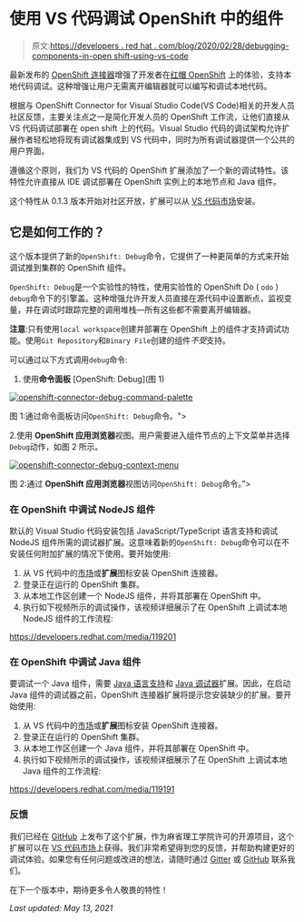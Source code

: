 # 使用 VS 代码调试 OpenShift 中的组件

> 原文:[https://developers . red hat . com/blog/2020/02/28/debugging-components-in-open shift-using-vs-code](https://developers.redhat.com/blog/2020/02/28/debugging-components-in-openshift-using-vs-code)

最新发布的 [OpenShift 连接器](https://marketplace.visualstudio.com/items?itemName=redhat.vscode-openshift-connector)增强了开发者在[红帽 OpenShift](http://developers.redhat.com/openshift/) 上的体验，支持本地代码调试。这种增强让用户无需离开编辑器就可以编写和调试本地代码。

根据与 OpenShift Connector for Visual Studio Code(VS Code)相关的开发人员社区反馈，主要关注点之一是简化开发人员的 OpenShift 工作流，让他们直接从 VS 代码调试部署在 open shift 上的代码。Visual Studio 代码的调试架构允许扩展作者轻松地将现有调试器集成到 VS 代码中，同时为所有调试器提供一个公共的用户界面。

遵循这个原则，我们为 VS 代码的 OpenShift 扩展添加了一个新的调试特性。该特性允许直接从 IDE 调试部署在 OpenShift 实例上的本地节点和 Java 组件。

这个特性从 0.1.3 版本开始对社区开放，扩展可以从 [VS 代码市场](https://marketplace.visualstudio.com/items?itemName=redhat.vscode-openshift-connector)安装。

## 它是如何工作的？

这个版本提供了新的`OpenShift: Debug`命令，它提供了一种更简单的方式来开始调试推到集群的 OpenShift 组件。

`OpenShift: Debug`是一个实验性的特性，使用实验性的 OpenShift Do ( `odo` ) `debug`命令下的引擎盖。这种增强允许开发人员直接在源代码中设置断点，监视变量，并在调试时跟踪完整的调用堆栈—所有这些都不需要离开编辑器。

**注意**:只有使用`local workspace`创建并部署在 OpenShift 上的组件才支持调试功能。使用`Git Repository`和`Binary File`创建的组件*不受*支持。

可以通过以下方式调用`debug`命令:

1.  使用**命令面板** [OpenShift: Debug](图 1)

[![openshift-connector-debug-command-palette](../Images/01975294c9d8b9e129cb795f5551151c.png "Screenshot 2020-02-20 at 4.30.01 AM")](/sites/default/files/blog/2020/02/Screenshot-2020-02-20-at-4.30.01-AM.png)

图 1:通过命令面板访问`OpenShift: Debug`命令。">

2.使用 **OpenShift 应用浏览器**视图。用户需要进入组件节点的上下文菜单并选择`Debug`动作，如图 2 所示。

[![openshift-connector-debug-context-menu](../Images/1d1fd56486f3a48c0c2ad70822abccf6.png "Screenshot 2020-02-20 at 4.35.40 AM")](/sites/default/files/blog/2020/02/Screenshot-2020-02-20-at-4.35.40-AM.png)

图 2:通过 **OpenShift 应用浏览器**视图访问`OpenShift: Debug`命令。”>

### 在 OpenShift 中调试 NodeJS 组件

默认的 Visual Studio 代码安装包括 JavaScript/TypeScript 语言支持和调试 NodeJS 组件所需的调试器扩展。这意味着新的`OpenShift: Debug`命令可以在不安装任何附加扩展的情况下使用。要开始使用:

1.  从 VS 代码中的[市场](https://marketplace.visualstudio.com/items?itemName=redhat.vscode-openshift-connector)或**扩展**图标安装 OpenShift 连接器。
2.  登录正在运行的 OpenShift 集群。
3.  从本地工作区创建一个 NodeJS 组件，并将其部署在 OpenShift 中。
4.  执行如下视频所示的调试操作，该视频详细展示了在 OpenShift 上调试本地 NodeJS 组件的工作流程:

https://developers.redhat.com/media/119201

### 在 OpenShift 中调试 Java 组件

要调试一个 Java 组件，需要 [Java 语言支持](https://marketplace.visualstudio.com/items?itemName=redhat.java)和 [Java 调试器](https://marketplace.visualstudio.com/items?itemName=vscjava.vscode-java-debug)扩展。因此，在启动 Java 组件的调试器之前，OpenShift 连接器扩展将提示您安装缺少的扩展。要开始使用:

1.  从 VS 代码中的[市场](https://marketplace.visualstudio.com/items?itemName=redhat.vscode-openshift-connector)或**扩展**图标安装 OpenShift 连接器。
2.  登录正在运行的 OpenShift 集群。
3.  从本地工作区创建一个 Java 组件，并将其部署在 OpenShift 中。
4.  执行如下视频所示的调试操作，该视频详细展示了在 OpenShift 上调试本地 Java 组件的工作流程:

https://developers.redhat.com/media/119191

### 反馈

我们已经在 [GitHub](https://github.com/redhat-developer/vscode-openshift-tools) 上发布了这个扩展，作为麻省理工学院许可的开源项目，这个扩展可以在 [VS 代码市场](https://marketplace.visualstudio.com/items?itemName=redhat.vscode-openshift-connector)上获得。我们非常希望得到您的反馈，并帮助构建更好的调试体验。如果您有任何问题或改进的想法，请随时通过 [Gitter](https://gitter.im/redhat-developer/openshift-connector) 或 [GitHub](https://github.com/redhat-developer/vscode-openshift-tools) 联系我们。

在下一个版本中，期待更多令人敬畏的特性！

*Last updated: May 13, 2021*